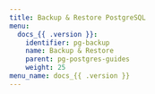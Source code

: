 ```yaml
---
title: Backup & Restore PostgreSQL
menu:
  docs_{{ .version }}:
    identifier: pg-backup
    name: Backup & Restore
    parent: pg-postgres-guides
    weight: 25
menu_name: docs_{{ .version }}
---
```

